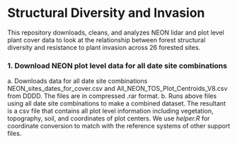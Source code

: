 # Structural Diversity and Invasion
This repository downloads, cleans, and analyzes NEON lidar and plot level plant cover data to look at the relationship between forest structural diversity and resistance to plant invasion across 26 forested sites.


### 1. Download NEON plot level data for all date site combinations  
a. Downloads data for all date site combinations NEON_sites_dates_for_cover.csv and All_NEON_TOS_Plot_Centroids_V8.csv from DDDD. The files are in compressed .rar format. 
b. Runs above files using all date site combinations to make a combined dataset. The resultant is a csv file that contains all plot level information including vegetation, topography, soil, and coordinates of plot centers. We use *helper.R* for coordinate conversion to match with the reference systems of other support files. 
